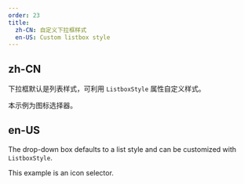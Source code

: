 ```yaml
---
order: 23
title:
  zh-CN: 自定义下拉框样式
  en-US: Custom listbox style
---
```


## zh-CN

下拉框默认是列表样式，可利用 `ListboxStyle` 属性自定义样式。

本示例为图标选择器。

## en-US

The drop-down box defaults to a list style and can be customized with `ListboxStyle`.

This example is an icon selector.